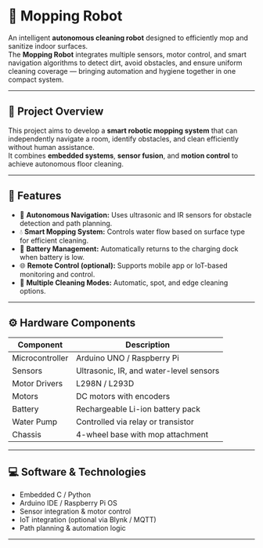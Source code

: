 # 🤖 Mopping Robot

An intelligent **autonomous cleaning robot** designed to efficiently mop and sanitize indoor surfaces.  
The **Mopping Robot** integrates multiple sensors, motor control, and smart navigation algorithms to detect dirt, avoid obstacles, and ensure uniform cleaning coverage — bringing automation and hygiene together in one compact system.

---

## 🧠 Project Overview

This project aims to develop a **smart robotic mopping system** that can independently navigate a room, identify obstacles, and clean efficiently without human assistance.  
It combines **embedded systems**, **sensor fusion**, and **motion control** to achieve autonomous floor cleaning.

---

## 🚀 Features

- 🧭 **Autonomous Navigation:** Uses ultrasonic and IR sensors for obstacle detection and path planning.  
- 💧 **Smart Mopping System:** Controls water flow based on surface type for efficient cleaning.  
- 🔋 **Battery Management:** Automatically returns to the charging dock when battery is low.  
- 🌐 **Remote Control (optional):** Supports mobile app or IoT-based monitoring and control.  
- 🧽 **Multiple Cleaning Modes:** Automatic, spot, and edge cleaning options.

---

## ⚙️ Hardware Components

| Component | Description |
|------------|-------------|
| Microcontroller | Arduino UNO / Raspberry Pi |
| Sensors | Ultrasonic, IR, and water-level sensors |
| Motor Drivers | L298N / L293D |
| Motors | DC motors with encoders |
| Battery | Rechargeable Li-ion battery pack |
| Water Pump | Controlled via relay or transistor |
| Chassis | 4-wheel base with mop attachment |

---

## 💻 Software & Technologies

- Embedded C / Python  
- Arduino IDE / Raspberry Pi OS  
- Sensor integration & motor control  
- IoT integration (optional via Blynk / MQTT)  
- Path planning & automation logic  

---
